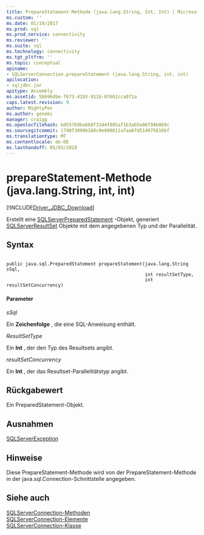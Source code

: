 ```yaml
---
title: PrepareStatement-Methode (java.lang.String, Int, Int) | Microsoft Docs
ms.custom: ''
ms.date: 01/19/2017
ms.prod: sql
ms.prod_service: connectivity
ms.reviewer: ''
ms.suite: sql
ms.technology: connectivity
ms.tgt_pltfrm: ''
ms.topic: conceptual
apiname:
- SQLServerConnection.prepareStatement (java.lang.String, int, int)
apilocation:
- sqljdbc.jar
apitype: Assembly
ms.assetid: 5bb96dbe-f673-41b5-911b-8f661cca071a
caps.latest.revision: 9
author: MightyPen
ms.author: genemi
manager: craigg
ms.openlocfilehash: bd55769be660f3244f805af1b3ab5e06f94b069c
ms.sourcegitcommit: 1740f3090b168c0e809611a7aa6fd514075616bf
ms.translationtype: MT
ms.contentlocale: de-DE
ms.lasthandoff: 05/03/2018
---
```

# <a name="preparestatement-method-javalangstring-int-int"></a>prepareStatement-Methode (java.lang.String, int, int)
[!INCLUDE[Driver_JDBC_Download](../../../includes/driver_jdbc_download.md)]

  Erstellt eine [SQLServerPreparedStatement](../../../connect/jdbc/reference/sqlserverpreparedstatement-class.md) -Objekt, generiert [SQLServerResultSet](../../../connect/jdbc/reference/sqlserverresultset-class.md) Objekte mit dem angegebenen Typ und der Parallelität.  
  
## <a name="syntax"></a>Syntax  
  
```  
  
public java.sql.PreparedStatement prepareStatement(java.lang.String sSql,  
                                                   int resultSetType,  
                                                   int resultSetConcurrency)  
```  
  
#### <a name="parameters"></a>Parameter  
 *sSql*  
  
 Ein **Zeichenfolge** , die eine SQL-Anweisung enthält.  
  
 *ResultSetType*  
  
 Ein **Int** , der den Typ des Resultsets angibt.  
  
 *resultSetConcurrency*  
  
 Ein **Int** , der das Resultset-Parallelitätstyp angibt.  
  
## <a name="return-value"></a>Rückgabewert  
 Ein PreparedStatement-Objekt.  
  
## <a name="exceptions"></a>Ausnahmen  
 [SQLServerException](../../../connect/jdbc/reference/sqlserverexception-class.md)  
  
## <a name="remarks"></a>Hinweise  
 Diese PrepareStatement-Methode wird von der PrepareStatement-Methode in der java.sql.Connection-Schnittstelle angegeben.  
  
## <a name="see-also"></a>Siehe auch  
 [SQLServerConnection-Methoden](../../../connect/jdbc/reference/sqlserverconnection-methods.md)   
 [SQLServerConnection-Elemente](../../../connect/jdbc/reference/sqlserverconnection-members.md)   
 [SQLServerConnection-Klasse](../../../connect/jdbc/reference/sqlserverconnection-class.md)  
  
  
